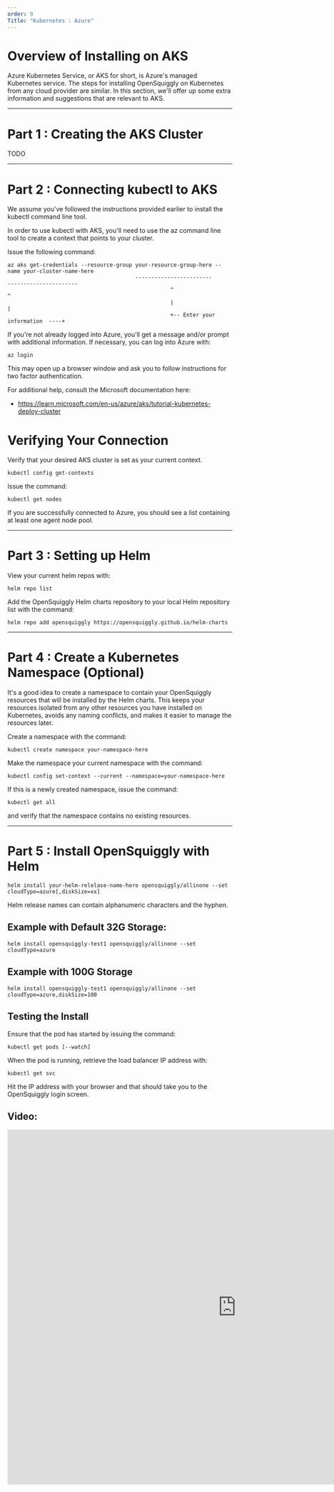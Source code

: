 ```yaml
---
order: 9
Title: "Kubernetes : Azure"
---
```

# Overview of Installing on AKS

Azure Kubernetes Service, or AKS for short, is Azure's managed Kubernetes service.
The steps for installing OpenSquiggly on Kubernetes from any cloud provider are similar.
In this section, we'll offer up some extra information and suggestions that are 
relevant to AKS.

<hr>

# Part 1 : Creating the AKS Cluster

TODO

<hr>

# Part 2 : Connecting kubectl to AKS

We assume you've followed the instructions provided earlier to install the kubectl
command line tool.

In order to use kubectl with AKS, you'll need to use the az command line tool to
create a context that points to your cluster.

Issue the following command:

```
az aks get-credentials --resource-group your-resource-group-here --name your-cluster-name-here
                                        ------------------------        ----------------------
                                                   ^                               ^
                                                   |                               |
                                                   +-- Enter your information  ----+
```

If you're not already logged into Azure, you'll get a message and/or prompt with additional
information. If necessary, you can log into Azure with:

```
az login
```

This may open up a browser window and ask you to follow instructions for two factor authentication.

For additional help, consult the Microsoft documentation here:

* https://learn.microsoft.com/en-us/azure/aks/tutorial-kubernetes-deploy-cluster

# Verifying Your Connection

Verify that your desired AKS cluster is set as your current context.

```
kubectl config get-contexts
```

Issue the command:

```
kubectl get nodes
```

If you are successfully connected to Azure, you should see a list containing at least one
agent node pool.

<hr>

# Part 3 : Setting up Helm

View your current helm repos with:

```
helm repo list
```

Add the OpenSquiggly Helm charts repository to your local Helm repository list with the
command:

```
helm repo add opensquiggly https://opensquiggly.github.io/helm-charts
```

<hr>

# Part 4 : Create a Kubernetes Namespace (Optional)

It's a good idea to create a namespace to contain your OpenSquiggly resources that will
be installed by the Helm charts. This keeps your resources isolated from any other resources
you have installed on Kubernetes, avoids any naming conflicts, and makes it easier to
manage the resources later.

Create a namespace with the command:

```
kubectl create namespace your-namespace-here
```

Make the namespace your current namespace with the command:

```
kubectl config set-context --current --namespace=your-namespace-here
```

If this is a newly created namespace, issue the command:

```
kubectl get all
```

and verify that the namespace contains no existing resources.

<hr>

# Part 5 : Install OpenSquiggly with Helm

```
helm install your-helm-relelase-name-here opensquiggly/allinone --set cloudType=azure[,diskSize=xx]
```

Helm release names can contain alphanumeric characters and the hyphen.

## Example with Default 32G Storage:

```
helm install opensquiggly-test1 opensquiggly/allinone --set cloudType=azure
```

## Example with 100G Storage

```
helm install opensquiggly-test1 opensquiggly/allinone --set cloudType=azure,diskSize=100
```

## Testing the Install

Ensure that the pod has started by issuing the command:

```
kubectl get pods [--watch]
```

When the pod is running, retrieve the load balancer IP address with:

```
kubectl get svc
```

Hit the IP address with your browser and that should take you to the OpenSquiggly login screen.

## Video:

<iframe width="1024" height="795" src="https://www.loom.com/embed/bb167e75db3848fd9f4e98f578cb0d13" frameborder="0" webkitallowfullscreen mozallowfullscreen allowfullscreen></iframe>